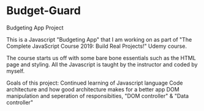 # Budget-Guard
Budgeting App Project

This is a Javascript "Budgeting App" that I am working on as part of "The Complete JavaScript Course 2019: Build Real Projects!" Udemy course. 

The course starts us off with some bare bone essentials such as the HTML page and styling.  All the Javascript is taught by the instructor and coded by myself.  

Goals of this project:
  Continued learning of Javascript language
  Code architecture and how good architecture makes for a better app 
  DOM manipulation and seperation of responsibities, "DOM controller" & "Data controller"
